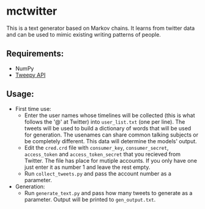 # mctwitter
This is a text generator based on Markov chains. It learns from twitter data and can be used to mimic existing writing patterns of people.

## Requirements:
* NumPy
* [Tweepy API](http://docs.tweepy.org/en/v3.5.0/index.html)

## Usage:
* First time use:
    * Enter the user names whose timelines will be collected (this is what follows the '@' at Twitter) into `user_list.txt` (one per line). The tweets will be used to build a dictionary of words that will be used for generation. The usenames can share common talking subjects or be completely different. This data will determine the models' output. 
    * Edit the `cred.crd` file with `consumer_key`, `consumer_secret`, `access_token` and `access_token_secret` that you recieved from Twitter. The file has place for mutiple accounts. If you only have one just enter it as number 1 and leave the rest empty.
    * Run `collect_tweets.py` and pass the account number as a parameter.
* Generation:
    * Run `generate_text.py` and pass how many tweets to generate as a parameter. Output will be printed to `gen_output.txt`.
